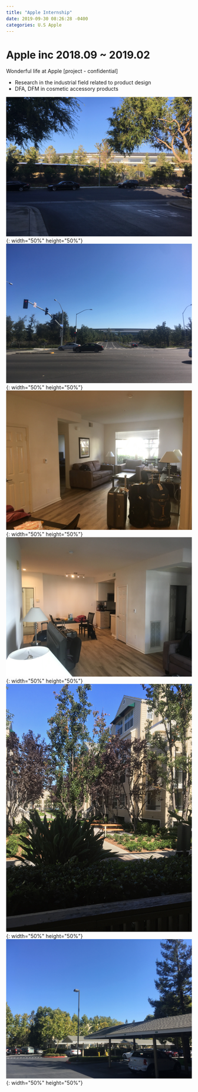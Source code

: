 ```yaml
---
title: "Apple Internship"
date: 2019-09-30 08:26:28 -0400
categories: U.S Apple
---
```


# Apple inc 2018.09 ~ 2019.02
Wonderful life at Apple
[project - confidential]
* Research in the industrial field related to product design
* DFA, DFM in cosmetic accessory products

![title](/photos/Apple1.jpeg){: width="50%" height="50%"}
![title](/photos/Apple2.jpeg){: width="50%" height="50%"}
![title](/photos/Apple3.jpeg){: width="50%" height="50%"}
![title](/photos/Apple4.jpeg){: width="50%" height="50%"}
![title](/photos/Apple5.jpeg){: width="50%" height="50%"}
![title](/photos/Apple6.jpeg){: width="50%" height="50%"}

